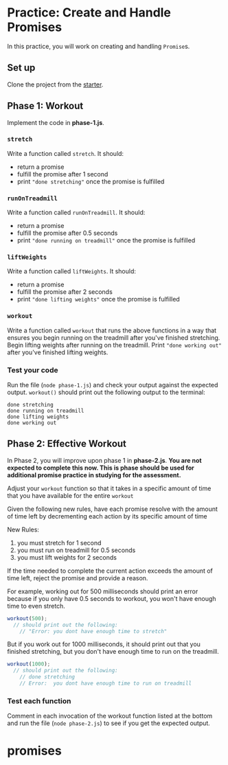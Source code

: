 # Practice: Create and Handle Promises

In this practice, you will work on creating and handling `Promise`s.

## Set up

Clone the project from the [starter].

## Phase 1: Workout

Implement the code in **phase-1.js**.

### `stretch`

Write a function called `stretch`. It should:

- return a promise
- fulfill the promise after 1 second
- print `"done stretching"` once the promise is fulfilled

### `runOnTreadmill`

Write a function called `runOnTreadmill`. It should:

- return a promise
- fulfill the promise after 0.5 seconds
- print `"done running on treadmill"` once the promise is fulfilled

### `liftWeights`

Write a function called `liftWeights`. It should:

- return a promise
- fulfill the promise after 2 seconds
- print `"done lifting weights"` once the promise is fulfilled

### `workout`

Write a function called `workout` that runs the above functions in a way
that ensures you begin running on the treadmill after you've finished
stretching. Begin lifting weights after running on the treadmill. Print
`"done working out"` after you've finished lifting weights.

### Test your code

Run the file (`node phase-1.js`) and check your output against the expected
output. `workout()` should print out the following output to the terminal:

```plaintext
done stretching
done running on treadmill
done lifting weights
done working out
```

## Phase 2: Effective Workout

In Phase 2, you will improve upon phase 1 in **phase-2.js**. **You are not
expected to complete this now. This is phase should be used for additional
promise practice in studying for the assessment.**

Adjust your `workout` function so that it takes in a specific amount of time
that you have available for the entire `workout`

Given the following new rules, have each promise resolve with the amount of time
left by decrementing each action by its specific amount of time

New Rules:

1. you must stretch for 1 second
2. you must run on treadmill for 0.5 seconds
3. you must lift weights for 2 seconds

If the time needed to complete the current action exceeds the amount of time
left, reject the promise and provide a reason.

For example, working out for 500 milliseconds should print an error because
if you only have 0.5 seconds to workout, you won't have enough time to even
stretch.

```js
workout(500);
  // should print out the following:
    // "Error: you dont have enough time to stretch"
```

But if you work out for 1000 milliseconds, it should print out that you finished
stretching, but you don't have enough time to run on the treadmill.

```js
workout(1000);
  // should print out the following:
    // done stretching
    // Error:  you dont have enough time to run on treadmill
```

### Test each function

Comment in each invocation of the workout function listed at the bottom
and run the file (`node phase-2.js`) to see if you get the expected output.

[starter]: https://github.com/appacademy/practice-for-week-08-create-and-handle-promises
# promises
